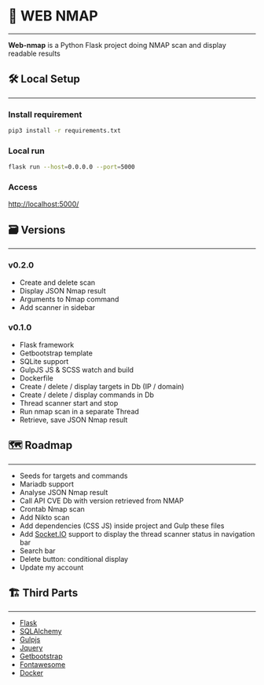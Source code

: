 # 📡 WEB NMAP

---

**Web-nmap** is a Python Flask project doing NMAP scan and display readable results

## 🛠 Local Setup

---

### Install requirement
````bash
pip3 install -r requirements.txt
````

### Local run
````bash
flask run --host=0.0.0.0 --port=5000
````

### Access

[http://localhost:5000/](http://localhost:5000/)


## 🗃 Versions

---

### v0.2.0

- Create and delete scan
- Display JSON Nmap result
- Arguments to Nmap command
- Add scanner in sidebar

### v0.1.0

- Flask framework
- Getbootstrap template
- SQLite support
- GulpJS JS & SCSS watch and build
- Dockerfile
- Create / delete / display targets in Db (IP / domain)
- Create / delete / display commands in Db
- Thread scanner start and stop
- Run nmap scan in a separate Thread
- Retrieve, save JSON Nmap result

## 🗺 Roadmap

---

- Seeds for targets and commands
- Mariadb support
- Analyse JSON Nmap result
- Call API CVE Db with version retrieved from NMAP
- Crontab Nmap scan
- Add Nikto scan
- Add dependencies (CSS JS) inside project and Gulp these files
- Add [Socket.IO](https://stackoverflow.com/questions/62173332/how-to-render-messages-in-real-time-flask-python) support to display the thread scanner status in navigation bar
- Search bar 
- Delete button: conditional display 
- Update my account

## 🏗 Third Parts

---

- [Flask](https://palletsprojects.com/p/flask/)
- [SQLAlchemy](https://www.sqlalchemy.org/)
- [Gulpjs](https://gulpjs.com/)
- [Jquery](https://www.jquery.com)
- [Getbootstrap](https://getbootstrap.com/)
- [Fontawesome](https://fontawesome.com/)
- [Docker](https://www.docker.com/)
